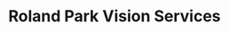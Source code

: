 ---
title: "Roland Park Vision Services"
url: /baltimore/roland-park-vision-services/
shop: optician
---